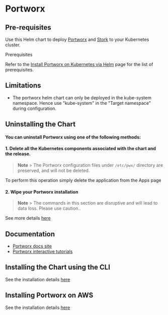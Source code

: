 # Portworx

## **Pre-requisites**

Use this Helm chart to deploy [Portworx](https://portworx.com/) and [Stork](https://docs.portworx.com/scheduler/kubernetes/stork.html) to your Kubernetes cluster.

Prerequisites

Refer to the [Install Portworx on Kubernetes via Helm](https://docs.portworx.com/portworx-install-with-kubernetes/install-px-helm/#pre-requisites) page for the list of prerequisites.

## **Limitations**
* The portworx helm chart can only be deployed in the kube-system namespace. Hence use "kube-system" in the "Target namespace" during configuration.

## **Uninstalling the Chart**

#### You can uninstall Portworx using one of the following methods:

#### **1. Delete all the Kubernetes components associated with the chart and the release.**

> **Note** > The Portworx configuration files under `/etc/pwx/` directory are preserved, and will not be deleted.

To perform this operation simply delete the application from the Apps page

#### **2. Wipe your Portworx installation**
> **Note** > The commands in this section are disruptive and will lead to data loss. Please use caution..

See more details [here](https://docs.portworx.com/portworx-install-with-kubernetes/install-px-helm/#uninstall)

## **Documentation**
* [Portworx docs site](https://docs.portworx.com/install-with-other/rancher/rancher-2.x/#step-1-install-rancher)
* [Portworx interactive tutorials](https://docs.portworx.com/scheduler/kubernetes/px-k8s-interactive.html)

## **Installing the Chart using the CLI**

See the installation details [here](https://docs.portworx.com/portworx-install-with-kubernetes/install-px-helm/)

## **Installing Portworx on AWS**
 
See the installation details [here](https://docs.portworx.com/cloud-references/auto-disk-provisioning/aws)
